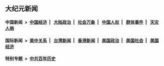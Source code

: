 ## 大纪元新闻

#### 中国新闻 &nbsp;>&nbsp; [中国经济](indexes/ncid283/README.md?04061245) &nbsp;| &nbsp; [大陆政治](indexes/ncid277/README.md?04061245) &nbsp;| &nbsp; [社会万象](indexes/ncid282/README.md?04061245) &nbsp;| &nbsp; [中国人权](indexes/ncid278/README.md?04061245) &nbsp;| &nbsp; [群体事件](indexes/ncid279/README.md?04061245) &nbsp;| &nbsp; [天灾人祸](indexes/ncid280/README.md?04061245)

#### 国际新闻 &nbsp;>&nbsp; [美中关系](indexes/nf1412576/README.md?04061245) &nbsp;| &nbsp; [台湾新闻](indexes/ncid1349361/README.md?04061245) &nbsp;| &nbsp; [香港新闻](indexes/ncid1349362/README.md?04061245) &nbsp;| &nbsp; [美国政治](indexes/ncid1078159/README.md?04061245) &nbsp;| &nbsp; [美国社会](indexes/ncid1078160/README.md?04061245) &nbsp;| &nbsp; [美国经济](indexes/ncid1078158/README.md?04061245)

#### 特别专题 &nbsp;>&nbsp; [中共百年历史](https://github.com/epoch-news/epoch-special/blob/master/README.md?04061245)  
